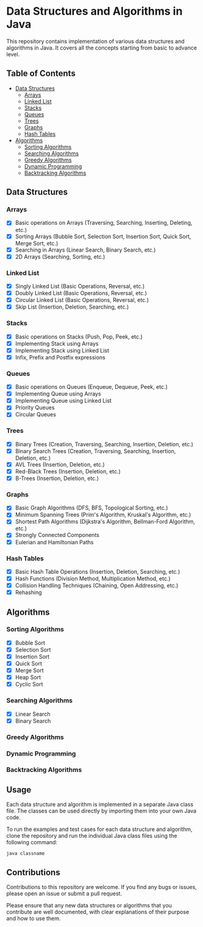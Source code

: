 # Data Structures and Algorithms in Java

This repository contains implementation of various data structures and algorithms in Java. It covers all the concepts starting from basic to advance level.

## Table of Contents

- [Data Structures](#data-structures)
  - [Arrays](#arrays)
  - [Linked List](#linked-list)
  - [Stacks](#stacks)
  - [Queues](#queues)
  - [Trees](#trees)
  - [Graphs](#graphs)
  - [Hash Tables](#hash-tables)
- [Algorithms](#algorithms)
  - [Sorting Algorithms](#sorting-algorithms)
  - [Searching Algorithms](#searching-algorithms)
  - [Greedy Algorithms](#greedy-algorithms)
  - [Dynamic Programming](#dynamic-programming)
  - [Backtracking Algorithms](#backtracking-algorithms)
  
## Data Structures

### Arrays

- [x] Basic operations on Arrays (Traversing, Searching, Inserting, Deleting, etc.)
- [x] Sorting Arrays (Bubble Sort, Selection Sort, Insertion Sort, Quick Sort, Merge Sort, etc.)
- [x] Searching in Arrays (Linear Search, Binary Search, etc.)
- [x] 2D Arrays (Searching, Sorting, etc.)

### Linked List

- [x] Singly Linked List (Basic Operations, Reversal, etc.)
- [x] Doubly Linked List (Basic Operations, Reversal, etc.)
- [x] Circular Linked List (Basic Operations, Reversal, etc.)
- [x] Skip List (Insertion, Deletion, Searching, etc.)

### Stacks

- [x] Basic operations on Stacks (Push, Pop, Peek, etc.)
- [x] Implementing Stack using Arrays
- [x] Implementing Stack using Linked List
- [x] Infix, Prefix and Postfix expressions

### Queues

- [x] Basic operations on Queues (Enqueue, Dequeue, Peek, etc.)
- [x] Implementing Queue using Arrays
- [x] Implementing Queue using Linked List
- [x] Priority Queues
- [x] Circular Queues

### Trees

- [x] Binary Trees (Creation, Traversing, Searching, Insertion, Deletion, etc.)
- [x] Binary Search Trees (Creation, Traversing, Searching, Insertion, Deletion, etc.)
- [x] AVL Trees (Insertion, Deletion, etc.)
- [x] Red-Black Trees (Insertion, Deletion, etc.)
- [x] B-Trees (Insertion, Deletion, etc.)

### Graphs

- [x] Basic Graph Algorithms (DFS, BFS, Topological Sorting, etc.)
- [x] Minimum Spanning Trees (Prim's Algorithm, Kruskal's Algorithm, etc.)
- [x] Shortest Path Algorithms (Dijkstra's Algorithm, Bellman-Ford Algorithm, etc.)
- [x] Strongly Connected Components
- [x] Eulerian and Hamiltonian Paths

### Hash Tables

- [x] Basic Hash Table Operations (Insertion, Deletion, Searching, etc.)
- [x] Hash Functions (Division Method, Multiplication Method, etc.)
- [x] Collision Handling Techniques (Chaining, Open Addressing, etc.)
- [x] Rehashing

## Algorithms

### Sorting Algorithms

- [x] Bubble Sort
- [x] Selection Sort
- [x] Insertion Sort
- [x] Quick Sort
- [x] Merge Sort
- [x] Heap Sort
- [x] Cyclic Sort

### Searching Algorithms

- [x] Linear Search
- [x] Binary Search

### Greedy Algorithms

### Dynamic Programming

### Backtracking Algorithms

## Usage

Each data structure and algorithm is implemented in a separate Java class file. The classes can be used directly by importing them into your own Java code.

To run the examples and test cases for each data structure and algorithm, clone the repository and run the individual Java class files using the following command:

```
java classname
```

## Contributions

Contributions to this repository are welcome. If you find any bugs or issues, please open an issue or submit a pull request. 

Please ensure that any new data structures or algorithms that you contribute are well documented, with clear explanations of their purpose and how to use them.
